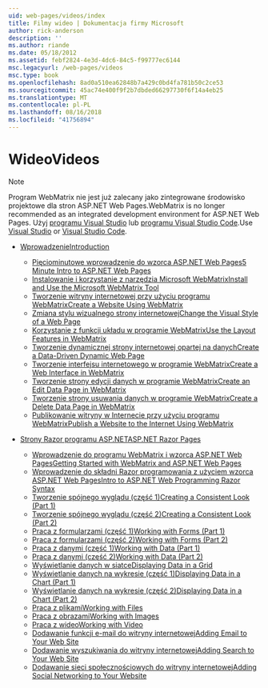 ```yaml
---
uid: web-pages/videos/index
title: Filmy wideo | Dokumentacja firmy Microsoft
author: rick-anderson
description: ''
ms.author: riande
ms.date: 05/18/2012
ms.assetid: febf2824-4e3d-4dc6-84c5-f99777ec6144
msc.legacyurl: /web-pages/videos
msc.type: book
ms.openlocfilehash: 8ad0a510ea62848b7a429c0bd4fa781b50c2ce53
ms.sourcegitcommit: 45ac74e400f9f2b7dbded66297730f6f14a4eb25
ms.translationtype: MT
ms.contentlocale: pl-PL
ms.lasthandoff: 08/16/2018
ms.locfileid: "41756894"
---
```

<a name="videos"></a><span data-ttu-id="dc7c9-102">Wideo</span><span class="sxs-lookup"><span data-stu-id="dc7c9-102">Videos</span></span>
====================

> [!NOTE] 
> <span data-ttu-id="dc7c9-103">Program WebMatrix nie jest już zalecany jako zintegrowane środowisko projektowe dla stron ASP.NET Web Pages.</span><span class="sxs-lookup"><span data-stu-id="dc7c9-103">WebMatrix is no longer recommended as an integrated development environment for ASP.NET Web Pages.</span></span> <span data-ttu-id="dc7c9-104">Użyj [programu Visual Studio](xref:aspnet/web-pages/overview/getting-started/program-asp-net-web-pages-in-visual-studio) lub [programu Visual Studio Code](https://code.visualstudio.com/).</span><span class="sxs-lookup"><span data-stu-id="dc7c9-104">Use [Visual Studio](xref:aspnet/web-pages/overview/getting-started/program-asp-net-web-pages-in-visual-studio) or [Visual Studio Code](https://code.visualstudio.com/).</span></span>

- [<span data-ttu-id="dc7c9-105">Wprowadzenie</span><span class="sxs-lookup"><span data-stu-id="dc7c9-105">Introduction</span></span>](introduction/index.md)

    - [<span data-ttu-id="dc7c9-106">Pięciominutowe wprowadzenie do wzorca ASP.NET Web Pages</span><span class="sxs-lookup"><span data-stu-id="dc7c9-106">5 Minute Intro to ASP.NET Web Pages</span></span>](introduction/5-minute-introduction-to-aspnet-web-pages.md)
    - [<span data-ttu-id="dc7c9-107">Instalowanie i korzystanie z narzędzia Microsoft WebMatrix</span><span class="sxs-lookup"><span data-stu-id="dc7c9-107">Install and Use the Microsoft WebMatrix Tool</span></span>](introduction/install-and-use-the-microsoft-webmatrix-tool.md)
    - [<span data-ttu-id="dc7c9-108">Tworzenie witryny internetowej przy użyciu programu WebMatrix</span><span class="sxs-lookup"><span data-stu-id="dc7c9-108">Create a Website Using WebMatrix</span></span>](introduction/create-a-website-using-webmatrix.md)
    - [<span data-ttu-id="dc7c9-109">Zmiana stylu wizualnego strony internetowej</span><span class="sxs-lookup"><span data-stu-id="dc7c9-109">Change the Visual Style of a Web Page</span></span>](introduction/change-the-visual-style-of-a-web-page.md)
    - [<span data-ttu-id="dc7c9-110">Korzystanie z funkcji układu w programie WebMatrix</span><span class="sxs-lookup"><span data-stu-id="dc7c9-110">Use the Layout Features in WebMatrix</span></span>](introduction/use-the-layout-features-in-webmatrix.md)
    - [<span data-ttu-id="dc7c9-111">Tworzenie dynamicznej strony internetowej opartej na danych</span><span class="sxs-lookup"><span data-stu-id="dc7c9-111">Create a Data-Driven Dynamic Web Page</span></span>](introduction/create-a-data-driven-dynamic-web-page.md)
    - [<span data-ttu-id="dc7c9-112">Tworzenie interfejsu internetowego w programie WebMatrix</span><span class="sxs-lookup"><span data-stu-id="dc7c9-112">Create a Web Interface in WebMatrix</span></span>](introduction/create-a-web-interface-in-webmatrix.md)
    - [<span data-ttu-id="dc7c9-113">Tworzenie strony edycji danych w programie WebMatrix</span><span class="sxs-lookup"><span data-stu-id="dc7c9-113">Create an Edit Data Page in WebMatrix</span></span>](introduction/create-an-edit-data-page-in-webmatrix.md)
    - [<span data-ttu-id="dc7c9-114">Tworzenie strony usuwania danych w programie WebMatrix</span><span class="sxs-lookup"><span data-stu-id="dc7c9-114">Create a Delete Data Page in WebMatrix</span></span>](introduction/create-a-delete-data-page-in-webmatrix.md)
    - [<span data-ttu-id="dc7c9-115">Publikowanie witryny w Internecie przy użyciu programu WebMatrix</span><span class="sxs-lookup"><span data-stu-id="dc7c9-115">Publish a Website to the Internet Using WebMatrix</span></span>](introduction/publish-a-website-to-the-internet-using-webmatrix.md)
- [<span data-ttu-id="dc7c9-116">Strony Razor programu ASP.NET</span><span class="sxs-lookup"><span data-stu-id="dc7c9-116">ASP.NET Razor Pages</span></span>](aspnet-razor-pages/index.md)

    - [<span data-ttu-id="dc7c9-117">Wprowadzenie do programu WebMatrix i wzorca ASP.NET Web Pages</span><span class="sxs-lookup"><span data-stu-id="dc7c9-117">Getting Started with WebMatrix and ASP.NET Web Pages</span></span>](aspnet-razor-pages/getting-started-with-webmatrix-and-aspnet-web-pages.md)
    - [<span data-ttu-id="dc7c9-118">Wprowadzenie do składni Razor programowania z użyciem wzorca ASP.NET Web Pages</span><span class="sxs-lookup"><span data-stu-id="dc7c9-118">Intro to ASP.NET Web Programming Razor Syntax</span></span>](aspnet-razor-pages/introduction-to-aspnet-web-programming-using-the-razor-syntax.md)
    - [<span data-ttu-id="dc7c9-119">Tworzenie spójnego wyglądu (część 1)</span><span class="sxs-lookup"><span data-stu-id="dc7c9-119">Creating a Consistent Look (Part 1)</span></span>](aspnet-razor-pages/creating-a-consistent-look-part-1.md)
    - [<span data-ttu-id="dc7c9-120">Tworzenie spójnego wyglądu (część 2)</span><span class="sxs-lookup"><span data-stu-id="dc7c9-120">Creating a Consistent Look (Part 2)</span></span>](aspnet-razor-pages/creating-a-consistent-look-part-2.md)
    - [<span data-ttu-id="dc7c9-121">Praca z formularzami (część 1)</span><span class="sxs-lookup"><span data-stu-id="dc7c9-121">Working with Forms (Part 1)</span></span>](aspnet-razor-pages/working-with-forms-part-1.md)
    - [<span data-ttu-id="dc7c9-122">Praca z formularzami (część 2)</span><span class="sxs-lookup"><span data-stu-id="dc7c9-122">Working with Forms (Part 2)</span></span>](aspnet-razor-pages/working-with-forms-part-2.md)
    - [<span data-ttu-id="dc7c9-123">Praca z danymi (część 1)</span><span class="sxs-lookup"><span data-stu-id="dc7c9-123">Working with Data (Part 1)</span></span>](aspnet-razor-pages/working-with-data-part-1.md)
    - [<span data-ttu-id="dc7c9-124">Praca z danymi (część 2)</span><span class="sxs-lookup"><span data-stu-id="dc7c9-124">Working with Data (Part 2)</span></span>](aspnet-razor-pages/working-with-data-part-2.md)
    - [<span data-ttu-id="dc7c9-125">Wyświetlanie danych w siatce</span><span class="sxs-lookup"><span data-stu-id="dc7c9-125">Displaying Data in a Grid</span></span>](aspnet-razor-pages/displaying-data-in-a-grid.md)
    - [<span data-ttu-id="dc7c9-126">Wyświetlanie danych na wykresie (część 1)</span><span class="sxs-lookup"><span data-stu-id="dc7c9-126">Displaying Data in a Chart (Part 1)</span></span>](aspnet-razor-pages/displaying-data-in-a-chart-part-1.md)
    - [<span data-ttu-id="dc7c9-127">Wyświetlanie danych na wykresie (część 2)</span><span class="sxs-lookup"><span data-stu-id="dc7c9-127">Displaying Data in a Chart (Part 2)</span></span>](aspnet-razor-pages/displaying-data-in-a-chart-part-2.md)
    - [<span data-ttu-id="dc7c9-128">Praca z plikami</span><span class="sxs-lookup"><span data-stu-id="dc7c9-128">Working with Files</span></span>](aspnet-razor-pages/working-with-files.md)
    - [<span data-ttu-id="dc7c9-129">Praca z obrazami</span><span class="sxs-lookup"><span data-stu-id="dc7c9-129">Working with Images</span></span>](aspnet-razor-pages/working-with-images.md)
    - [<span data-ttu-id="dc7c9-130">Praca z wideo</span><span class="sxs-lookup"><span data-stu-id="dc7c9-130">Working with Video</span></span>](aspnet-razor-pages/working-with-video.md)
    - [<span data-ttu-id="dc7c9-131">Dodawanie funkcji e-mail do witryny internetowej</span><span class="sxs-lookup"><span data-stu-id="dc7c9-131">Adding Email to Your Web Site</span></span>](aspnet-razor-pages/adding-email-to-your-web-site.md)
    - [<span data-ttu-id="dc7c9-132">Dodawanie wyszukiwania do witryny internetowej</span><span class="sxs-lookup"><span data-stu-id="dc7c9-132">Adding Search to Your Web Site</span></span>](aspnet-razor-pages/adding-search-to-your-web-site.md)
    - [<span data-ttu-id="dc7c9-133">Dodawanie sieci społecznościowych do witryny internetowej</span><span class="sxs-lookup"><span data-stu-id="dc7c9-133">Adding Social Networking to Your Website</span></span>](aspnet-razor-pages/adding-social-networking-to-your-website.md)
